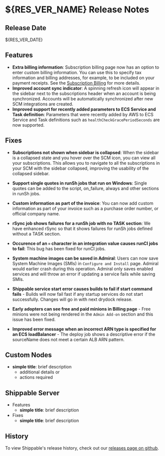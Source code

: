 # ${RES_VER_NAME} Release Notes

## Release Date
${RES_VER_DATE}

## Features
  - **Extra billing information**: Subscription billing page now has an option to enter custom billing information. You can use this to specify tax information and billing addresses, for example, to be included on your payment receipts. See the [Subscription Billing](http://docs.shippable.com/platform/management/subscription/billing/) for more details.
  - **Improved account sync indicator**: A spinning refresh icon will appear in the sidebar next to the subscriptions header when an account is being synchronized. Accounts will be automatically synchronized after new SCM integrations are created.
  - **Improved support for recently added parameters to ECS Service and Task definition**: Parameters that were recently added by AWS to ECS Service and Task definitions such as `healthCheckGracePeriodSeconds` are now supported. 

## Fixes
  - **Subscriptions not shown when sidebar is collapsed**: When the sidebar is a collapsed state and you hover over the SCM icon, you can view all your subscriptions. This allows you to navigate to all the subscriptions in your SCM with the sidebar collapsed, improving the usability of the collapsed sidebar.
  
  - **Support single quotes in runSh jobs that run on Windows**: Single quotes can be added to the script, on_failure, always and other sections in runSh jobs. 
  
  - **Custom information as part of the invoice**: You can now add custom information as part of your invoice such as a purchase order number, or official company name.
  
  - **rSync job shows failures for a runSh job with no TASK section**: We have enhanced rSync so that it shows failures for runSh jobs defined without a TASK section.
  
  - **Occurence of an `=` character in an integration value causes runCI jobs to fail**: This bug has been fixed for runCI jobs. 

  - **System machine images can be saved in Admiral**: Users can now save System Machine Images (SMIs) in `Configure and Install` page. Admiral would earlier crash during this operation. Admiral only saves enabled services and will throw an error if updating a service fails while saving SMIs.

  - **Shippable service start error causes builds to fail if start command fails** - Builds will now fail fast if any startup services do not start successfully. Changes will go in with next drydock release.
  
  - **Early adopters can see free and paid minions in Billing page** - Free minions were not being rendered in the `Admin Add-on` section and this issue has been fixed.
  
  - **Improved error message when an incorrect ARN type is specified for an ECS loadBalancer** - The deploy job shows a descriptive error if the sourceName does not meet a certain ALB ARN pattern.

## Custom Nodes
  - **simple title**: brief description
      - additional details or
      - actions required

## Shippable Server

  - Features
      - **simple title**: brief description
  - Fixes
      - **simple title**: brief description

## History

To view Shippable's release history, check out our [releases page on github](https://github.com/Shippable/admiral/releases).
